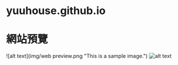 # yuuhouse.github.io
# 網站預覽
![alt text](img/web preview.png "This is a sample image.")
![alt text](http://url/to/img.png)
